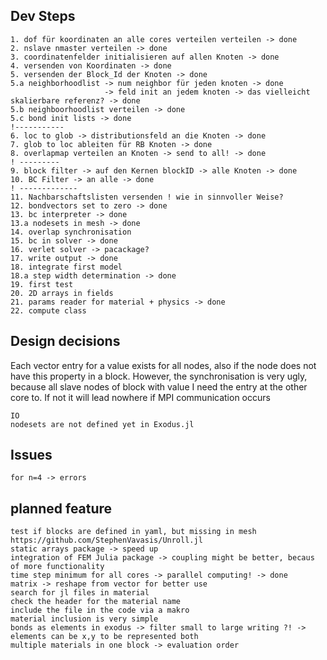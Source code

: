 ## Dev Steps
    1. dof für koordinaten an alle cores verteilen verteilen -> done
    2. nslave nmaster verteilen -> done
    3. coordinatenfelder initialisieren auf allen Knoten -> done
    4. versenden von Koordinaten -> done
    5. versenden der Block_Id der Knoten -> done
    5.a neighborhoodlist -> num neighbor für jeden knoten -> done
                         -> feld init an jedem knoten -> das vielleicht skalierbare referenz? -> done
    5.b neighboorhoodlist verteilen -> done
    5.c bond init lists -> done
    !-----------
    6. loc to glob -> distributionsfeld an die Knoten -> done 
    7. glob to loc ableiten für RB Knoten -> done
    8. overlapmap verteilen an Knoten -> send to all! -> done
    ! ---------
    9. block filter -> auf den Kernen blockID -> alle Knoten -> done
    10. BC Filter -> an alle -> done
    ! -------------
    11. Nachbarschaftslisten versenden ! wie in sinnvoller Weise?
    12. bondvectors set to zero -> done
    13. bc interpreter -> done
    13.a nodesets in mesh -> done
    14. overlap synchronisation
    15. bc in solver -> done
    16. verlet solver -> pacackage?
    17. write output -> done
    18. integrate first model
    18.a step width determination -> done
    19. first test
    20. 2D arrays in fields
    21. params reader for material + physics -> done
    22. compute class

## Design decisions
Each vector entry for a value exists for all nodes, also if the node does not have this property in a block. However, the synchronisation is very ugly, because all slave nodes of block with value I need the entry at the other core to. If not it will lead nowhere if MPI communication occurs

    IO
    nodesets are not defined yet in Exodus.jl

## Issues
    for n=4 -> errors    
## planned feature
    test if blocks are defined in yaml, but missing in mesh
    https://github.com/StephenVavasis/Unroll.jl
    static arrays package -> speed up
    integration of FEM Julia package -> coupling might be better, becaus of more functionality
    time step minimum for all cores -> parallel computing! -> done
    matrix -> reshape from vector for better use
    search for jl files in material
    check the header for the material name
    include the file in the code via a makro
    material inclusion is very simple
    bonds as elements in exodus -> filter small to large writing ?! -> elements can be x,y to be represented both
    multiple materials in one block -> evaluation order




